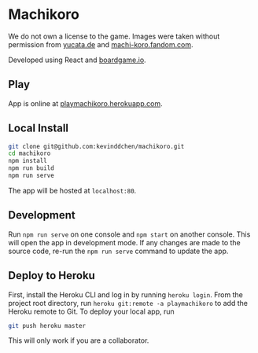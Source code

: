 # Machikoro

We do not own a license to the game.
Images were taken without permission from <a href="https://www.yucata.de/en">yucata.de</a> and <a href="https://machi-koro.fandom.com/">machi-koro.fandom.com</a>.

Developed using React and <a href="https://boardgame.io/">boardgame.io</a>.

## Play

App is online at <a href="http://playmachikoro.herokuapp.com/">playmachikoro.herokuapp.com</a>.

## Local Install

```bash
git clone git@github.com:kevinddchen/machikoro.git
cd machikoro
npm install
npm run build
npm run serve
```

The app will be hosted at `localhost:80`.

## Development

Run `npm run serve` on one console and `npm start` on another console.
This will open the app in development mode.
If any changes are made to the source code, re-run the `npm run serve` command to update the app.

## Deploy to Heroku

First, install the Heroku CLI and log in by running `heroku login`.
From the project root directory, run `heroku git:remote -a playmachikoro` to add the Heroku remote to Git.
To deploy your local app, run

```bash
git push heroku master
```

This will only work if you are a collaborator.
